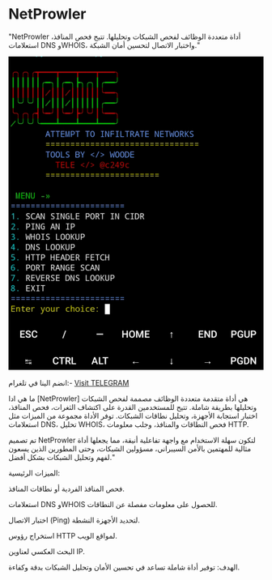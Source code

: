 # NetProwler
 "NetProwler أداة متعددة الوظائف لفحص الشبكات وتحليلها. تتيح فحص المنافذ، استعلامات DNS وWHOIS، واختبار الاتصال لتحسين أمان الشبكة."

![Description of the image](٢٠٢٤١٢٢٢_٠٢٥٠١٥.jpg)

انضم الينا في تلغرام:-
[Visit TELEGRAM](https://t.me/NO_BRAK)


ما هي ادا [NetProwler]
هي أداة متقدمة متعددة الوظائف مصممة لفحص الشبكات وتحليلها بطريقة شاملة. تتيح للمستخدمين القدرة على اكتشاف الثغرات، فحص المنافذ، اختبار استجابة الأجهزة، وتحليل نطاقات الشبكات. توفر الأداة مجموعة من الميزات مثل استعلامات DNS، تحليل WHOIS، فحص النطاقات والمنافذ، وجلب معلومات HTTP.

تم تصميم NetProwler لتكون سهلة الاستخدام مع واجهة تفاعلية أنيقة، مما يجعلها أداة مثالية للمهتمين بالأمن السيبراني، مسؤولين الشبكات، وحتى المطورين الذين يسعون لفهم وتحليل الشبكات بشكل أفضل."

الميزات الرئيسية:

فحص المنافذ الفردية أو نطاقات المنافذ.

استعلامات DNS وWHOIS للحصول على معلومات مفصلة عن النطاقات.

اختبار الاتصال (Ping) لتحديد الأجهزة النشطة.

استخراج رؤوس HTTP لمواقع الويب.

البحث العكسي لعناوين IP.


الهدف:
توفير أداة شاملة تساعد في تحسين الأمان وتحليل الشبكات بدقة وكفاءة.
